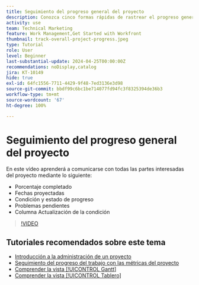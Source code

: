 ```yaml
---
title: Seguimiento del progreso general del proyecto
description: Conozca cinco formas rápidas de rastrear el progreso general del proyecto.
activity: use
team: Technical Marketing
feature: Work Management,Get Started with Workfront
thumbnail: track-overall-project-progress.jpeg
type: Tutorial
role: User
level: Beginner
last-substantial-update: 2024-04-25T00:00:00Z
recommendations: noDisplay,catalog
jira: KT-10149
hide: true
exl-id: 64fc1556-7711-4429-9f48-7ed3136e3d98
source-git-commit: bbdf99c6bc1be714077fd94fc3f8325394de36b3
workflow-type: tm+mt
source-wordcount: '67'
ht-degree: 100%

---
```


# Seguimiento del progreso general del proyecto

En este vídeo aprenderá a comunicarse con todas las partes interesadas del proyecto mediante lo siguiente:

* Porcentaje completado
* Fechas proyectadas
* Condición y estado de progreso
* Problemas pendientes
* Columna Actualización de la condición

>[!VIDEO](https://video.tv.adobe.com/v/3428748/?quality=12&learn=on&enablevpops=1)

## Tutoriales recomendados sobre este tema

* [Introducción a la administración de un proyecto](/help/manage-work/projects/getting-started-manage-a-project.md)
* [Seguimiento del progreso del trabajo con las métricas del proyecto](/help/manage-work/projects/track-work-progress-with-project-metrics.md)
* [Comprender la vista [!UICONTROL Gantt]](/help/manage-work/projects/understand-the-gantt-view.md)
* [Comprender la vista [!UICONTROL Tablero]](/help/manage-work/projects/understand-the-board-view.md)
